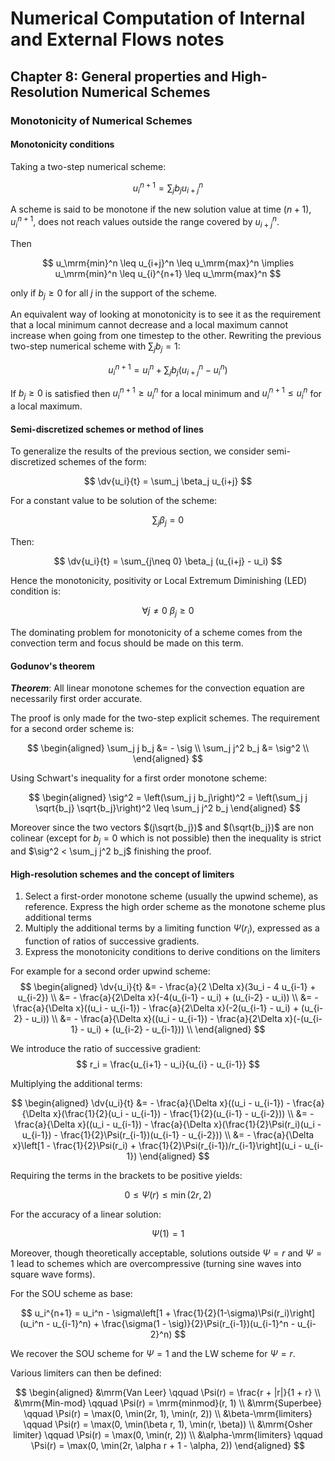 # Numerical Computation of Internal and External Flows notes

## Chapter 8: General properties and High-Resolution Numerical Schemes

### Monotonicity of Numerical Schemes

#### Monotonicity conditions

Taking a two-step numerical scheme:

$$
    u_i^{n+1} = \sum_j b_j u_{i+j}^n
$$

A scheme is said to be monotone if the new solution value at time $(n+1)$, $u_i^{n+1}$, does not reach values outside the range covered by $u_{i+j}^n$. 

Then

$$
u_\mrm{min}^n \leq u_{i+j}^n \leq u_\mrm{max}^n \implies u_\mrm{min}^n \leq u_{i}^{n+1} \leq u_\mrm{max}^n
$$

only if $b_j \geq 0$ for all $j$ in the support of the scheme.

An equivalent way of looking at monotonicity is to see it as the requirement that a local minimum cannot decrease and a local maximum cannot increase when going from one timestep to the other. Rewriting the previous two-step numerical scheme with $\sum_j b_j = 1$:

$$
    u_i^{n+1} = u_i^n + \sum_j b_j (u_{i+j}^n - u_i^n)
$$

If $b_j \geq 0$ is satisfied then $u_i^{n+1} \geq u_i^n$ for a local minimum and $u_i^{n+1} \leq u_i^n$ for a local maximum.

#### Semi-discretized schemes or method of lines

To generalize the results of the previous section, we consider semi-discretized schemes of the form:

$$
\dv{u_i}{t} = \sum_j \beta_j u_{i+j}
$$

For a constant value to be solution of the scheme:

$$
\sum_j \beta_j = 0
$$

Then:

$$
\dv{u_i}{t} = \sum_{j\neq 0} \beta_j (u_{i+j} - u_i)
$$

Hence the monotonicity, positivity or Local Extremum Diminishing (LED) condition is:

$$
\forall j \neq 0 \: \beta_j \geq 0
$$

The dominating problem for monotonicity of a scheme comes from the convection term and focus should be made on this term.

#### Godunov's theorem

***Theorem***: All linear monotone schemes for the convection equation are necessarily first order accurate.

The proof is only made for the two-step explicit schemes. The requirement for a second order scheme is:

$$
\begin{aligned}
\sum_j j b_j &= - \sig \\
\sum_j j^2 b_j &= \sig^2 \\
\end{aligned}
$$

Using Schwart's inequality for a first order monotone scheme:

$$
\begin{aligned}
\sig^2 = \left(\sum_j j b_j\right)^2 = \left(\sum_j j \sqrt{b_j} \sqrt{b_j}\right)^2 \leq \sum_j j^2 b_j
\end{aligned}
$$

Moreover since the two vectors $(j\sqrt{b_j})$ and $(\sqrt{b_j})$ are non colinear (except for $b_j = 0$ which is not possible) then the inequality is strict and $\sig^2 < \sum_j j^2 b_j$ finishing the proof.

#### High-resolution schemes and the concept of limiters

1. Select a first-order monotone scheme (usually the upwind scheme), as reference. Express the high order scheme as the monotone scheme plus additional terms
2. Multiply the additional terms by a limiting function $\Psi(r_i)$, expressed as a function of ratios of successive gradients.
3. Express the monotonicity conditions to derive conditions on the limiters

For example for a second order upwind scheme:
$$
\begin{aligned}
\dv{u_i}{t} &= - \frac{a}{2 \Delta x}(3u_i - 4 u_{i-1} + u_{i-2}) \\
&= - \frac{a}{2\Delta x}(-4(u_{i-1} - u_i) + (u_{i-2} - u_i)) \\
&= - \frac{a}{\Delta x}((u_i - u_{i-1}) - \frac{a}{2\Delta x}(-2(u_{i-1} - u_i) + (u_{i-2} - u_i)) \\
&= - \frac{a}{\Delta x}((u_i - u_{i-1}) - \frac{a}{2\Delta x}(-(u_{i-1} - u_i) + (u_{i-2} - u_{i-1})) \\
\end{aligned}
$$

We introduce the ratio of successive gradient:
$$
r_i = \frac{u_{i+1} - u_i}{u_{i} - u_{i-1}}
$$

Multiplying the additional terms:

$$
\begin{aligned}
\dv{u_i}{t} &= - \frac{a}{\Delta x}((u_i - u_{i-1}) - \frac{a}{\Delta x}(\frac{1}{2}(u_i - u_{i-1}) - \frac{1}{2}(u_{i-1} - u_{i-2})) \\
&= - \frac{a}{\Delta x}((u_i - u_{i-1}) - \frac{a}{\Delta x}(\frac{1}{2}\Psi(r_i)(u_i - u_{i-1}) - \frac{1}{2}\Psi(r_{i-1})(u_{i-1} - u_{i-2})) \\
&= - \frac{a}{\Delta x}\left[1 - \frac{1}{2}\Psi(r_i) + \frac{1}{2}\Psi(r_{i-1})/r_{i-1}\right](u_i - u_{i-1})
\end{aligned}
$$

Requiring the terms in the brackets to be positive yields:

$$
    0 \leq \Psi(r) \leq \min(2r, 2)
$$

For the accuracy of a linear solution:

$$
    \Psi(1) = 1
$$

Moreover, though theoretically acceptable, solutions outside $\Psi = r$ and $\Psi = 1$ lead to schemes which are overcompressive (turning sine waves into square wave forms).

For the SOU scheme as base:

$$
u_i^{n+1} = u_i^n - \sigma\left[1 + \frac{1}{2}(1-\sigma)\Psi(r_i)\right](u_i^n - u_{i-1}^n) + \frac{\sigma(1 - \sig)}{2}\Psi(r_{i-1})(u_{i-1}^n - u_{i-2}^n)
$$

We recover the SOU scheme for $\Psi = 1$ and the LW scheme for $\Psi = r$.

Various limiters can then be defined:

$$
\begin{aligned}
&\mrm{Van Leer} \qquad \Psi(r) = \frac{r + |r|}{1 + r} \\
&\mrm{Min-mod} \qquad \Psi(r) = \mrm{minmod}(r, 1) \\
&\mrm{Superbee} \qquad \Psi(r) = \max(0, \min(2r, 1), \min(r, 2)) \\
&\beta-\mrm{limiters} \qquad \Psi(r) = \max(0, \min(\beta r, 1), \min(r, \beta)) \\
&\mrm{Osher limiter} \qquad \Psi(r) = \max(0, \min(r, 2)) \\
&\alpha-\mrm{limiters} \qquad \Psi(r) = \max(0, \min(2r, \alpha r + 1 - \alpha, 2))
\end{aligned}
$$